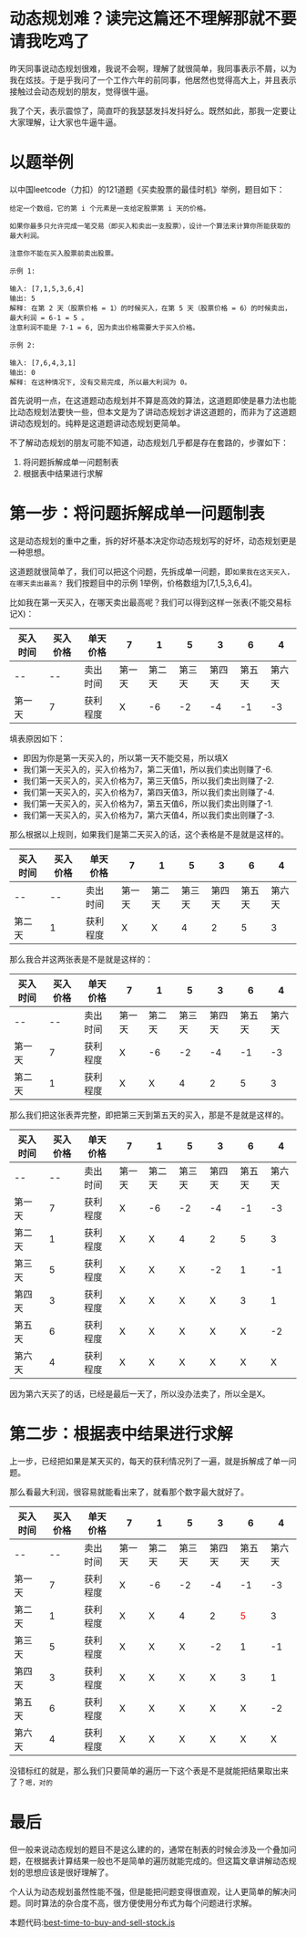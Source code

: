 # 动态规划难？读完这篇还不理解那就不要请我吃鸡了
昨天同事说动态规划很难，我说不会啊，理解了就很简单，我同事表示不屑，以为我在炫技。于是乎我问了一个工作六年的前同事，他居然也觉得高大上，并且表示接触过会动态规划的朋友，觉得很牛逼。

我了个天，表示震惊了，简直吓的我瑟瑟发抖发抖好么。既然如此，那我一定要让大家理解，让大家也牛逼牛逼。

# 以题举例
以中国leetcode（力扣）的121道题《买卖股票的最佳时机》举例，题目如下：
```
给定一个数组，它的第 i 个元素是一支给定股票第 i 天的价格。

如果你最多只允许完成一笔交易（即买入和卖出一支股票），设计一个算法来计算你所能获取的最大利润。

注意你不能在买入股票前卖出股票。

示例 1:

输入: [7,1,5,3,6,4]
输出: 5
解释: 在第 2 天（股票价格 = 1）的时候买入，在第 5 天（股票价格 = 6）的时候卖出，最大利润 = 6-1 = 5 。
注意利润不能是 7-1 = 6, 因为卖出价格需要大于买入价格。

示例 2:

输入: [7,6,4,3,1]
输出: 0
解释: 在这种情况下, 没有交易完成, 所以最大利润为 0。
```

首先说明一点，在这道题动态规划并不算是高效的算法，这道题即使是暴力法也能比动态规划法要快一些，但本文是为了讲动态规划才讲这道题的，而非为了这道题讲动态规划的。纯粹是这道题讲动态规划更简单。

不了解动态规划的朋友可能不知道，动态规划几乎都是存在套路的，步骤如下：
1. 将问题拆解成单一问题制表
2. 根据表中结果进行求解

# 第一步：将问题拆解成单一问题制表
这是动态规划的重中之重，拆的好坏基本决定你动态规划写的好坏，动态规划更是一种思想。

这道题就很简单了，我们可以把这个问题，先拆成单一问题，即`如果我在这天买入，在哪天卖出最高？`
我们按题目中的示例 1举例，价格数组为[7,1,5,3,6,4]。

比如我在第一天买入，在哪天卖出最高呢？我们可以得到这样一张表(不能交易标记X)：

| 买入时间 | 买入价格 | 单天价格 |   7   |   1   |   5   |   3   |   6   |   4   |
| -----   | -----   | -----   | ----- | ----- | ----- | ----- | ----- | ----- |
|   --    |   --    | 卖出时间 | 第一天 | 第二天 | 第三天 | 第四天 | 第五天 | 第六天 |
|  第一天  |    7    | 获利程度 |  X    |  -6   |   -2  |   -4  |   -1  |   -3  |

填表原因如下：
* 即因为你是第一天买入的，所以第一天不能交易，所以填X
* 我们第一天买入的，买入价格为7，第二天值1，所以我们卖出则赚了-6.
* 我们第一天买入的，买入价格为7，第三天值5，所以我们卖出则赚了-2.
* 我们第一天买入的，买入价格为7，第四天值3，所以我们卖出则赚了-4.
* 我们第一天买入的，买入价格为7，第五天值6，所以我们卖出则赚了-1.
* 我们第一天买入的，买入价格为7，第六天值4，所以我们卖出则赚了-3.

那么根据以上规则，如果我们是第二天买入的话，这个表格是不是就是这样的。

| 买入时间 | 买入价格 | 单天价格 |   7   |   1   |   5   |   3   |   6   |   4   |
| -----   | -----   | -----   | ----- | ----- | ----- | ----- | ----- | ----- |
|   --    |   --    | 卖出时间 | 第一天 | 第二天 | 第三天 | 第四天 | 第五天 | 第六天 |
|  第二天  |    1    | 获利程度 |  X    |   X   |   4   |   2   |   5   |   3   |

那么我合并这两张表是不是就是这样的：

| 买入时间 | 买入价格 | 单天价格 |   7   |   1   |   5   |   3   |   6   |   4   |
| -----  | -----   | -----   | ----- | ----- | ----- | ----- | ----- | ----- |
|   --   |   --    | 卖出时间 | 第一天 | 第二天 | 第三天 | 第四天 | 第五天 | 第六天 |
|  第一天 |    7    | 获利程度 |  X    |  -6   |   -2  |   -4  |   -1  |   -3  |
|  第二天 |    1    | 获利程度 |  X    |   X   |   4   |   2   |   5   |   3   |


那么我们把这张表弄完整，即把第三天到第五天的买入，那是不是就是这样的。

| 买入时间 | 买入价格 | 单天价格 |   7   |   1   |   5   |   3   |   6   |   4   |
| -----  | -----   | -----   | ----- | ----- | ----- | ----- | ----- | ----- |
|   --   |   --    | 卖出时间 | 第一天 | 第二天 | 第三天 | 第四天 | 第五天 | 第六天 |
|  第一天 |    7    | 获利程度 |  X    |  -6   |   -2  |   -4  |   -1  |   -3  |
|  第二天 |    1    | 获利程度 |  X    |   X   |   4   |   2   |   5   |   3   |
|  第三天 |    5    | 获利程度 |  X    |   X   |   X   |   -2  |   1   |   -1  |
|  第四天 |    3    | 获利程度 |  X    |   X   |   X   |   X   |   3   |   1   |
|  第五天 |    6    | 获利程度 |  X    |   X   |   X   |   X   |   X   |   -2  |
|  第六天 |    4    | 获利程度 |  X    |   X   |   X   |   X   |   X   |   X   |

因为第六天买了的话，已经是最后一天了，所以没办法卖了，所以全是X。

# 第二步：根据表中结果进行求解
上一步，已经把如果是某天买的，每天的获利情况列了一遍，就是拆解成了单一问题。

那么看最大利润，很容易就能看出来了，就看那个数字最大就好了。

| 买入时间 | 买入价格 | 单天价格 |   7   |   1   |   5   |   3   |   6   |   4   |
| -----  | -----   | -----   | ----- | ----- | ----- | ----- | ----- | ----- |
|   --   |   --    | 卖出时间 | 第一天 | 第二天 | 第三天 | 第四天 | 第五天 | 第六天 |
|  第一天 |    7    | 获利程度 |  X    |  -6   |   -2  |   -4  |   -1  |   -3  |
|  第二天 |    1    | 获利程度 |  X    |   X   |   4   |   2   |   <font color="red">5</font>   |   3   |
|  第三天 |    5    | 获利程度 |  X    |   X   |   X   |   -2  |   1   |   -1  |
|  第四天 |    3    | 获利程度 |  X    |   X   |   X   |   X   |   3   |   1   |
|  第五天 |    6    | 获利程度 |  X    |   X   |   X   |   X   |   X   |   -2  |
|  第六天 |    4    | 获利程度 |  X    |   X   |   X   |   X   |   X   |   X   |

没错标红的就是，那么我们只要简单的遍历一下这个表是不是就能把结果取出来了？`嗯，对的`

# 最后
但一般来说动态规划的题目不是这么建的的，通常在制表的时候会涉及一个叠加问题，在根据表计算结果一般也不是简单的遍历就能完成的。但这篇文章讲解动态规划的思想应该是很好理解了。

个人认为动态规划虽然性能不强，但是能把问题变得很直观，让人更简单的解决问题。同时算法的杂合度不高，很方便使用分布式为每个问题进行求解。

本题代码:[best-time-to-buy-and-sell-stock.js](https://github.com/zy445566/myBlog/blob/master/20180926leetcode/20181220best-time-to-buy-and-sell-stock/best-time-to-buy-and-sell-stock.js)